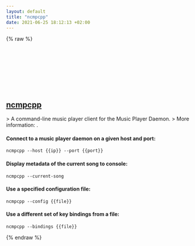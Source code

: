 ```yaml
---
layout: default
title: "ncmpcpp"
date: 2021-06-25 18:12:13 +02:00
---
```

{% raw %}
<h2 id="ncmpcpp">
  <a href="/en/common/ncmpcpp.html">ncmpcpp</a> <a href="#ncmpcpp"><svg class="icon">
    <use href="/assets/images/unicode_sprite.svg#link" />
  </svg></a>
</h2>
> A command-line music player client for the Music Player Daemon.
> More information: <https://rybczak.net/ncmpcpp>.

#### Connect to a music player daemon on a given host and port:
```shell
ncmpcpp --host {{ip}} --port {{port}}
```
#### Display metadata of the current song to console:
```shell
ncmpcpp --current-song
```
#### Use a specified configuration file:
```shell
ncmpcpp --config {{file}}
```
#### Use a different set of key bindings from a file:
```shell
ncmpcpp --bindings {{file}}
```
{% endraw %}